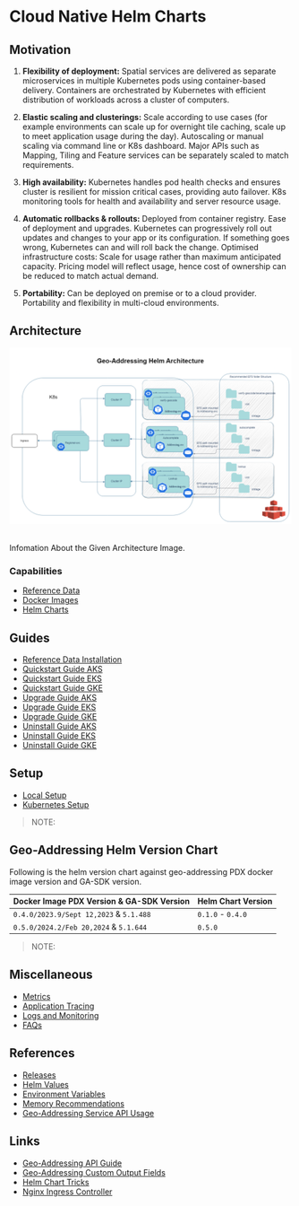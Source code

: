 # Cloud Native Helm Charts

## Motivation

1. **Flexibility of deployment:**
    Spatial services are delivered as separate microservices in multiple Kubernetes pods using container-based delivery. Containers are orchestrated by Kubernetes with efficient distribution of workloads across a cluster of computers.

2. **Elastic scaling and clusterings:**
    Scale according to use cases (for example environments can scale up for overnight tile caching, scale up to meet application usage during the day). Autoscaling or manual scaling via command line or K8s dashboard. Major APIs such as Mapping, Tiling and Feature services can be separately scaled to match requirements.

3. **High availability:**
    Kubernetes handles pod health checks and ensures cluster is resilient for mission critical cases, providing auto failover. K8s monitoring tools for health and availability and server resource usage.

4. **Automatic rollbacks & rollouts:**
    Deployed from container registry. Ease of deployment and upgrades. Kubernetes can progressively roll out updates and changes to your app or its configuration. If something goes wrong, Kubernetes can and will roll back the change. Optimised infrastructure costs: Scale for usage rather than maximum anticipated capacity. Pricing model will reflect usage, hence cost of ownership can be reduced to match actual demand.

5. **Portability:**
    Can be deployed on premise or to a cloud provider. Portability and flexibility in multi-cloud environments.


## Architecture

![architecture.png](images/geoaddressing_architecture.png)

<br>Infomation About the Given Architecture Image.

### Capabilities

- [Reference Data](.)
- [Docker Images](.)
- [Helm Charts](.)  

## Guides

- [Reference Data Installation](.)
- [Quickstart Guide AKS](./docs/guides/docs/guides/aks/QuickStartAKS.md)
- [Quickstart Guide EKS](./docs/guides/eks/README.md)
- [Quickstart Guide GKE](./docs/guides/docs/guides/gke/QuickStartGKE.md)
- [Upgrade Guide AKS](./docs/guides/gke/UninstallGuide.md)
- [Upgrade Guide EKS](./docs/guides/gke/UninstallGuide.md)
- [Upgrade Guide GKE](./docs/guides/gke/UninstallGuide.md)
- [Uninstall Guide AKS](./docs/guides/gke/UpgradeGuide.md)
- [Uninstall Guide EKS](./docs/guides/gke/UpgradeGuide.md)
- [Uninstall Guide GKE](./docs/guides/gke/UpgradeGuide.md)

## Setup

- [Local Setup](.)
- [Kubernetes Setup](.)

> NOTE: 

## Geo-Addressing Helm Version Chart

Following is the helm version chart against geo-addressing PDX docker image version and GA-SDK version.

| Docker Image PDX Version & GA-SDK Version     | Helm Chart Version |
|-----------------------------------------------|--------------------|
| `0.4.0/2023.9/Sept 12,2023` & `5.1.488` | `0.1.0` - `0.4.0`️ |
| `0.5.0/2024.2/Feb 20,2024` & `5.1.644` | `0.5.0`️ |

> NOTE:

## Miscellaneous

- [Metrics](.)
- [Application Tracing](.)
- [Logs and Monitoring](.)
- [FAQs](./docs/faq/FAQs.md)

## References

- [Releases](https://github.com/PreciselyData/cloudnative-spatial-analytics-helm/releases)
- [Helm Values](.)
- [Environment Variables](.)
- [Memory Recommendations](.)
- [Geo-Addressing Service API Usage](.)

## Links

- [Geo-Addressing API Guide](.)
- [Geo-Addressing Custom Output Fields](.)
- [Helm Chart Tricks](https://helm.sh/docs/howto/charts_tips_and_tricks/)
- [Nginx Ingress Controller](https://docs.nginx.com/nginx-ingress-controller/)